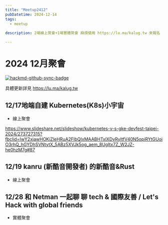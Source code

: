 ```yaml
---
title: "Meetup2412"
pubDatetime: 2024-12-14
tags:
  - meetup
  
description: 2場線上聚會+1場實體聚會 麻煩使用 https://lu.ma/kalug.tw 來報名

---
```


# 2024 12月聚會

[![hackmd-github-sync-badge](https://hackmd.io/lpcCZkdhRR-wu-1u3NUMZw/badge)](https://hackmd.io/lpcCZkdhRR-wu-1u3NUMZw)


具體更新詳見 https://lu.ma/kalug.tw

## 12/17地端自建 Kubernetes(K8s)小宇宙
- 線上聚會

https://www.slideshare.net/slideshow/kubernetes-v-s-gke-devfest-taipei-2024/273727315?fbclid=IwY2xjawHOKiZleHRuA2FlbQIxMAABHTxlXDvRyItfV40N5opiRYtGUoiO3rhQ_hGYDhSVNtytX_5ABz5XVJk5og_aem_8UgItx7Z_W2JZ-he0hzM7g#87

## 12/19 kanru (新酷音開發者) 的新酷音&Rust
- 線上聚會

## 12/28 和 Netman 一起聊 聊 tech & 國際友善 / Let's Hack with global friends
- 實體聚會